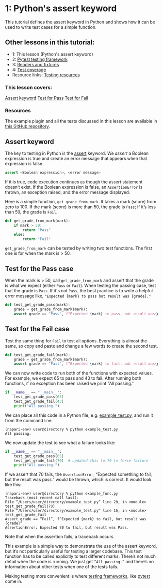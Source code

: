 # 1: Python's assert keyword

This tutorial defines the assert keyword in Python and shows how it can be used to write test cases for a simple function.

## Other lessons in this tutorial:

* 1: This lesson (Python's assert keyword)
* 2: [Pytest testing framework](./2-pytest-testing-frameworks)
* 3: [Readers and fixtures](./3-readers-and-fixtures)
* 4: [Test coverage](./4-test-coverage)
* Resource links: [Testing resources](./testing-resources)

### This lesson covers:
[Assert keyword](#assert-keyword)
[Test for Pass](#test-for-the-pass-case)
[Test for Fail](#test-for-the-fail-case)

### Resources
The example plugin and all the tests discussed in this lesson are available in [this GitHub repository](https://github.com/DragaDoncila/plugin-tests).

## Assert keyword
The key to testing in Python is the [assert](https://realpython.com/python-assert-statement/) keyword. We *assert* a Boolean expression is true and create an error message that appears when that expression is false.

```python
assert <Boolean expression>, <error message>
```

If it is true, code execution continues as though the assert statement doesn’t exist. If the Boolean expression is false, an `AssertionError` is thrown, an exception raised, and the error message displayed.

Here is a simple function, `get_grade_from_mark`. It takes a mark (score) from zero to 100. If the mark (score) is more than 50, the grade is `Pass`; if it’s less than 50, the grade is `Fail`.

```python
def get_grade_from_mark(mark):
    if mark > 50:
        return "Pass"
    else:
        return "Fail"
```

`get_grade_from_mark` can be tested by writing two test functions. The first one is for when the mark is > 50.


## Test for the Pass case
When the mark is > 50, call `get_grade_from_mark` and assert that the grade is what we expect (either `Pass` or `Fail`). When testing the passing case, test that the grade is `Pass`. If it's not `Pass`, the best practice is to write a helpful error message like, `"Expected {mark} to pass but result was {grade}."`

```python
def test_get_grade_pass(mark):
    grade = get_grade_from_mark(mark):
    assert grade == "Pass", f"Expected {mark} to pass, but result was{grade}"
```

## Test for the Fail case
Test the same thing for `Fail` to test all options. Everything is almost the same, so copy and paste and change a few words to create the second test.

```python
def test_get_grade_fail(mark):
    grade = get_grade_from_mark(mark):
    assert grade == "Fail", f"Expected {mark} to fail, but result was{grade}"
```

We can now write code to run both of the functions with expected values. For example, we expect 65 to pass and 43 to fail. After running both functions, if no exception has been raised we print “All passing.”
```python
if __name__ == "__main__":
    test_get_grade_pass(65)
    test_get_grade_fail(43)
    print("All passing.")
```
We can place all this code in a Python file, e.g. [example_test.py](https://github.com/DragaDoncila/plugin-tests/blob/main/example_func.py), and run it from the command line.
```console
(napari-env) user@directory % python example_test.py
All passing.
```

We now update the test to see what a failure looks like:
```python
if __name__ == "__main__":
    test_get_grade_pass(65)
    test_get_grade_fail(70)  # updated this to 70 to force failure
    print("All passing.")
```
If we assert that 70 fails, the `AssertionError`, “Expected something to fail, but the result was pass.” would be thrown, which is correct. It would look like this:
```console
(napari-env) user@directory % python example_func.py
Traceback (most recent call last):
File “/Users/user/directory/example_test.py” line 20, in <module> test_get_grade_fail(70)
File “/Users/user/directory/example_test.py” line 16, in <module> test_get_grade_fail
Assert grade == “Fail”, f”Expected {mark} to fail, but result was {grade}”
AssertionError: Expected 70 to fail, but result was Pass.
```
Note that when the assertion fails, a traceback occurs.

This example is a simple way to demonstrate the use of the assert keyword, but it’s not particularly useful for testing a larger codebase. This test function has to be called explicitly to test different marks. There’s not much detail when the code is running. We just get `“All passing.”` and there’s no information about other tests when one of the tests fails.

Making testing more convenient is where [testing frameworks](./2-pytest-testing-frameworks), like [pytest](https://docs.pytest.org/) come in.
